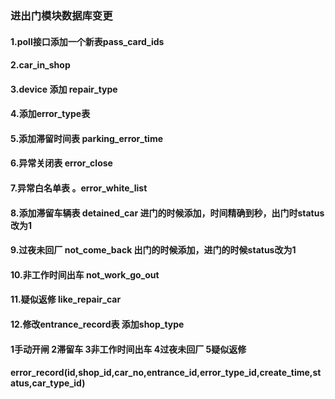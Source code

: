 ###  进出门模块数据库变更

#### 1.poll接口添加一个新表pass_card_ids


#### 2.car_in_shop


#### 3.device 添加 repair_type

#### 4.添加error_type表

#### 5.添加滞留时间表 parking_error_time

#### 6.异常关闭表 error_close

#### 7.异常白名单表 。error_white_list

#### 8.添加滞留车辆表 detained_car  进门的时候添加，时间精确到秒，出门时status改为1

#### 9.过夜未回厂 not_come_back 出门的时候添加，进门的时候status改为1

#### 10.非工作时间出车 not_work_go_out 

#### 11.疑似返修  like_repair_car

#### 12.修改entrance_record表 添加shop_type

#### 1手动开闸 2滞留车 3非工作时间出车 4过夜未回厂 5疑似返修

#### error_record(id,shop_id,car_no,entrance_id,error_type_id,create_time,status,car_type_id)
